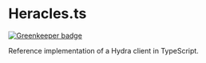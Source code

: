 # Heracles.ts

[![Greenkeeper badge](https://badges.greenkeeper.io/HydraCG/Heracles.ts.svg)](https://greenkeeper.io/)

Reference implementation of a Hydra client in TypeScript.
